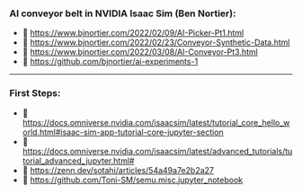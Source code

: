 ### AI conveyor belt in NVIDIA Isaac Sim (Ben Nortier):
-  🔗 https://www.bjnortier.com/2022/02/09/AI-Picker-Pt1.html
-  🔗 https://www.bjnortier.com/2022/02/23/Conveyor-Synthetic-Data.html
-  🔗 https://www.bjnortier.com/2022/03/08/AI-Conveyor-Pt3.html
-  🔗 https://github.com/bjnortier/ai-experiments-1
***
### First Steps:
- 🔗 https://docs.omniverse.nvidia.com/isaacsim/latest/tutorial_core_hello_world.html#isaac-sim-app-tutorial-core-jupyter-section
- 🔗 https://docs.omniverse.nvidia.com/isaacsim/latest/advanced_tutorials/tutorial_advanced_jupyter.html#
- 🔗 https://zenn.dev/sotahi/articles/54a49a7e2b2a27
- 🔗 https://github.com/Toni-SM/semu.misc.jupyter_notebook